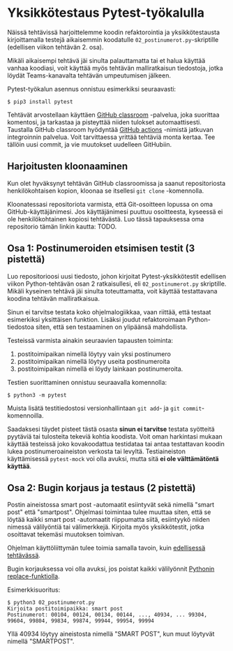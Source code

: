 # Yksikkötestaus Pytest-työkalulla

Näissä tehtävissä harjoittelemme koodin refaktorointia ja yksikkötestausta kirjoittamalla testejä aikaisemmin koodatulle `02_postinumerot.py`-skriptille (edellisen viikon tehtävän 2. osa).

Mikäli aikaisempi tehtävä jäi sinulta palauttamatta tai et halua käyttää vanhaa koodiasi, voit käyttää myös tehtävän malliratkaisun tiedostoja, jotka löydät Teams-kanavalta tehtävän umpeutumisen jälkeen.

Pytest-työkalun asennus onnistuu esimerkiksi seuraavasti:

```
$ pip3 install pytest
```

Tehtävät arvostellaan käyttäen [GitHub classroom](https://classroom.github.com/) -palvelua, joka suorittaa komentosi, ja tarkastaa ja pisteyttää niiden tulokset automaattisesti. Taustalla GitHub classroom hyödyntää [GitHub actions](https://github.com/features/actions) -nimistä jatkuvan integroinnin palvelua. Voit tarvittaessa yrittää tehtäviä monta kertaa. Tee tällöin uusi commit, ja vie muutokset uudelleen GitHubiin.


## Harjoitusten kloonaaminen

Kun olet hyväksynyt tehtävän GitHub classroomissa ja saanut repositoriosta henkilökohtaisen kopion, kloonaa se itsellesi `git clone` -komennolla.

Kloonatessasi repositoriota varmista, että Git-osoitteen lopussa on oma GitHub-käyttäjänimesi. Jos käyttäjänimesi puuttuu osoitteesta, kyseessä ei ole henkilökohtainen kopiosi tehtävästä. Luo tässä tapauksessa oma repositorio tämän linkin kautta: TODO.


## Osa 1: Postinumeroiden etsimisen testit (3 pistettä)

Luo repositorioosi uusi tiedosto, johon kirjoitat Pytest-yksikkötestit edellisen viikon Python-tehtävän osan 2 ratkaisullesi, eli `02_postinumerot.py` skriptille. Mikäli kyseinen tehtävä jäi sinulta toteuttamatta, voit käyttää testattavana koodina tehtävän malliratkaisua.

Sinun ei tarvitse testata koko ohjelmalogiikkaa, vaan riittää, että testaat esimerkiksi yksittäisen funktion. Lisäksi joudut refaktoroimaan Python-tiedostoa siten, että sen testaaminen on ylipäänsä mahdollista.

Testeissä varmista ainakin seuraavien tapausten toiminta:

1. postitoimipaikan nimellä löytyy vain yksi postinumero
1. postitoimipaikan nimellä löytyy useita postinumeroita
1. postitoimipaikan nimellä ei löydy lainkaan postinumeroita.

Testien suorittaminen onnistuu seuraavalla komennolla:

```
$ python3 -m pytest
```

Muista lisätä testitiedostosi versionhallintaan `git add`- ja `git commit`-komennoilla.

Saadaksesi täydet pisteet tästä osasta **sinun ei tarvitse** testata syötteitä pyytäviä tai tulosteita tekeviä kohtia koodista. Voit oman harkintasi mukaan käyttää testeissä joko kovakoodattua testidataa tai antaa testattavan koodin lukea postinumeroaineiston verkosta tai levyltä. Testiaineiston käyttämisessä `pytest-mock` voi olla avuksi, mutta sitä **ei ole välttämätöntä käyttää**.



## Osa 2: Bugin korjaus ja testaus (2 pistettä)

Postin aineistossa smart post -automaatit esiintyvät sekä nimellä "smart post" että "smartpost". Ohjelmasi toimintaa tulee muuttaa siten, että se löytää kaikki smart post -automaatit riippumatta siitä, esiintyykö niiden nimessä välilyöntiä tai välimerkkejä. Kirjoita myös yksikkötestit, jotka osoittavat tekemäsi muutoksen toimivan.

Ohjelman käyttöliittymän tulee toimia samalla tavoin, kuin [edellisessä tehtävässä](https://github.com/harjoitukset/python-postalcodes).

Bugin korjauksessa voi olla avuksi, jos poistat kaikki välilyönnit [Pythonin replace-funktiolla](https://stackoverflow.com/questions/9452108/how-to-use-string-replace-in-python-3-x).

Esimerkkisuoritus:

```
$ python3 02_postinumerot.py 
Kirjoita postitoimipaikka: smart post
Postinumerot: 00104, 00124, 00134, 00144, ..., 40934, ... 99304, 99604, 99804, 99834, 99874, 99944, 99954, 99994
```

Yllä 40934 löytyy aineistosta nimellä "SMART POST", kun muut löytyvät nimellä "SMARTPOST".
